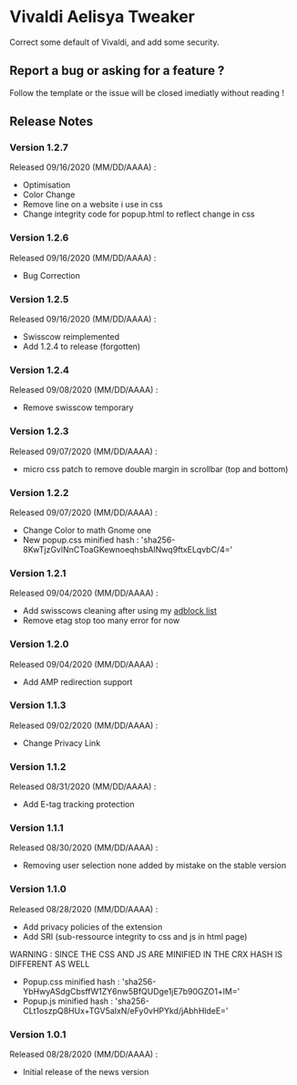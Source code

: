 # Vivaldi Aelisya Tweaker
Correct some default of Vivaldi, and add some security.

## Report a bug or asking for a feature ?
Follow the template or the issue will be closed imediatly without reading !

## Release Notes

### Version 1.2.7
Released 09/16/2020 (MM/DD/AAAA) :
<ul>
<li>Optimisation</li>
<li>Color Change</li>
<li>Remove line on a website i use in css</li>
<li>Change integrity code for popup.html to reflect change in css</li>
</ul>

### Version 1.2.6
Released 09/16/2020 (MM/DD/AAAA) :
<ul>
<li>Bug Correction</li>
</ul>

### Version 1.2.5
Released 09/16/2020 (MM/DD/AAAA) :
<ul>
<li>Swisscow reimplemented</li>
<li>Add 1.2.4 to release (forgotten)</li>
</ul>

### Version 1.2.4
Released 09/08/2020 (MM/DD/AAAA) :
<ul>
<li>Remove swisscow temporary</li>
</ul>

### Version 1.2.3
Released 09/07/2020 (MM/DD/AAAA) :
<ul>
<li>micro css patch to remove double margin in scrollbar (top and bottom)</li>
</ul>

### Version 1.2.2
Released 09/07/2020 (MM/DD/AAAA) :
<ul>
<li>Change Color to math Gnome one</li>
<li>New popup.css minified hash : 'sha256-8KwTjzGvlNnCToaGKewnoeqhsbAINwq9ftxELqvbC/4='</li>
</ul>

### Version 1.2.1
Released 09/04/2020 (MM/DD/AAAA) :
<ul>
<li>Add swisscows cleaning after using my <a href="https://github.com/aelisya/adblock">adblock list</a></li>
<li>Remove etag stop too many error for now</li>
</ul>

### Version 1.2.0
Released 09/04/2020 (MM/DD/AAAA) :
<ul>
<li>Add AMP redirection support</li>
</ul>

### Version 1.1.3
Released 09/02/2020 (MM/DD/AAAA) :
<ul>
<li>Change Privacy Link</li>
</ul>

### Version 1.1.2
Released 08/31/2020 (MM/DD/AAAA) :
<ul>
<li>Add E-tag tracking protection</li>
</ul>

### Version 1.1.1
Released 08/30/2020 (MM/DD/AAAA) :
<ul>
<li>Removing user selection none added by mistake on the stable version</li>
</ul>

### Version 1.1.0
Released 08/28/2020 (MM/DD/AAAA) :
<ul>
<li>Add privacy policies of the extension</li>
<li>Add SRI (sub-ressource integrity to css and js in html page)</li>
</ul>

WARNING : SINCE THE CSS AND JS ARE MINIFIED IN THE CRX HASH IS DIFFERENT AS WELL

<ul>
<li>Popup.css minified hash : 'sha256-YbHwyASdgCbsffW1ZY6nw5BfQUDge1jE7b90GZO1+lM='</li>
<li>Popup.js minified hash : 'sha256-CLt1oszpQ8HUx+TGV5aIxN/eFy0vHPYkd/jAbhHldeE='</li>
</ul>

### Version 1.0.1
Released 08/28/2020 (MM/DD/AAAA) :
<ul>
<li>Initial release of the news version</li>  
</ul>
